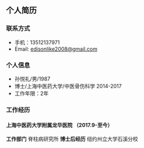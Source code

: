 
 ## 个人简历
 ### 联系方式
 - 手机：13512137971
 - Email: edisonlike2008@gmail.com
 
 ### 个人信息
  - 孙悦礼/男/1987
  - 博士/上海中医药大学/中医骨伤科学 2014-2017
  - 工作年限：2年
  
 ### 工作经历
 #### 上海中医药大学附属龙华医院 （2017.9-至今）
 **工作部门**
 脊柱病研究所
 **博士后经历**
 纽约州立大学石溪分校
 
 
